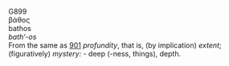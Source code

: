 <body>
  <p>G899<br>  βάθος  <br> bathos  <br><i>bath‘-os </i><br>From the same as <a href="g0901.htm">901</a>  <i>profundity</i>, that is, (by implication) <i>extent</i>; (figuratively) <i>mystery:</i> - deep (-ness, things), depth.<br></p>
 </body>